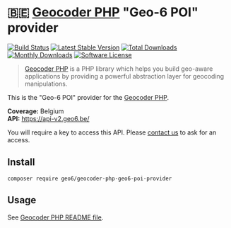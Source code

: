 # :belgium: [Geocoder PHP](https://github.com/geocoder-php/Geocoder) "Geo-6 POI" provider

[![Build Status](https://travis-ci.org/geo6/geocoder-php-geo6-poi-provider.svg?branch=master)](https://travis-ci.org/geo6/geocoder-php-geo6-poi-provider)
[![Latest Stable Version](https://poser.pugx.org/geo6/geocoder-php-geo6-poi-provider/v/stable)](https://packagist.org/packages/geo6/geocoder-php-geo6-poi-provider)
[![Total Downloads](https://poser.pugx.org/geo6/geocoder-php-geo6-poi-provider/downloads)](https://packagist.org/packages/geo6/geocoder-php-geo6-poi-provider)
[![Monthly Downloads](https://poser.pugx.org/geo6/geocoder-php-geo6-poi-provider/d/monthly.png)](https://packagist.org/packages/geo6/geocoder-php-geo6-poi-provider)
[![Software License](https://img.shields.io/badge/license-MIT-brightgreen.svg)](LICENSE)

> [Geocoder PHP](https://github.com/geocoder-php/Geocoder) is a PHP library which helps you build geo-aware applications by providing a powerful abstraction layer for geocoding manipulations.

This is the "Geo-6 POI" provider for the [Geocoder PHP](https://github.com/geocoder-php/Geocoder).

**Coverage:** Belgium  
**API:** <https://api-v2.geo6.be/>

You will require a key to access this API. Please [contact us](https://geo6.be/contact.html) to ask for an access.

## Install

```shell
composer require geo6/geocoder-php-geo6-poi-provider
```

## Usage

See [Geocoder PHP README file](https://github.com/geocoder-php/Geocoder/blob/master/README.md).
